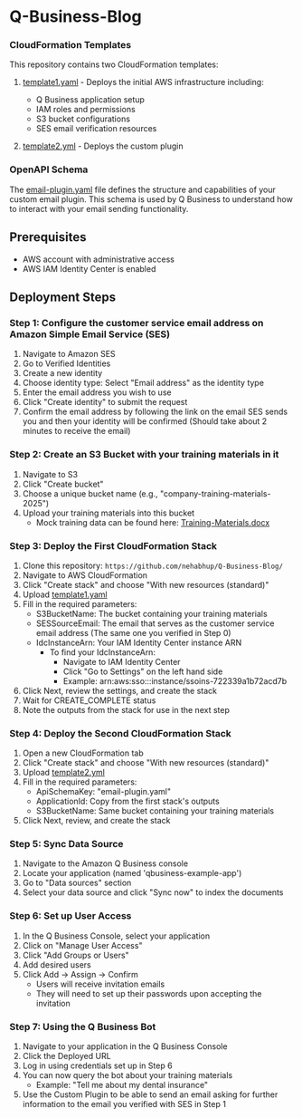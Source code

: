 # Q-Business-Blog

### CloudFormation Templates

This repository contains two CloudFormation templates:

1. [template1.yaml](template1.yaml) - Deploys the initial AWS infrastructure including:
   - Q Business application setup
   - IAM roles and permissions
   - S3 bucket configurations
   - SES email verification resources

2. [template2.yml](template2.yml) - Deploys the custom plugin

### OpenAPI Schema

The [email-plugin.yaml](email-plugin.yaml) file defines the structure and capabilities of your custom email plugin. This schema is used by Q Business to understand how to interact with your email sending functionality.

## Prerequisites

- AWS account with administrative access
- AWS IAM Identity Center is enabled

## Deployment Steps

### Step 1: Configure the customer service email address on Amazon Simple Email Service (SES)
1. Navigate to Amazon SES
2. Go to Verified Identities
3. Create a new identity
4. Choose identity type: Select "Email address" as the identity type
5. Enter the email address you wish to use
6. Click "Create identity" to submit the request
7. Confirm the email address by following the link on the email SES sends you and then your identity will be confirmed (Should take about 2 minutes to receive the email)

### Step 2: Create an S3 Bucket with your training materials in it
1. Navigate to S3
2. Click "Create bucket"
3. Choose a unique bucket name (e.g., "company-training-materials-2025")
4. Upload your training materials into this bucket
   - Mock training data can be found here: [Training-Materials.docx](Training-Materials.docx)

### Step 3: Deploy the First CloudFormation Stack
1. Clone this repository: `https://github.com/nehabhup/Q-Business-Blog/`
2. Navigate to AWS CloudFormation
3. Click "Create stack" and choose "With new resources (standard)"
4. Upload [template1.yaml](https://github.com/nehabhup/Q-Business-Blog/blob/main/template1.yaml)
5. Fill in the required parameters:
   - S3BucketName: The bucket containing your training materials
   - SESSourceEmail: The email that serves as the customer service email address (The same one you verified in Step 0)
   - IdcInstanceArn: Your IAM Identity Center instance ARN
     - To find your IdcInstanceArn:
       - Navigate to IAM Identity Center
       - Click "Go to Settings" on the left hand side
       - Example: arn:aws:sso:::instance/ssoins-722339a1b72acd7b
6. Click Next, review the settings, and create the stack
7. Wait for CREATE_COMPLETE status
8. Note the outputs from the stack for use in the next step

### Step 4: Deploy the Second CloudFormation Stack
1. Open a new CloudFormation tab
2. Click "Create stack" and choose "With new resources (standard)"
3. Upload [template2.yml](https://github.com/nehabhup/Q-Business-Blog/blob/main/template2.yml)
4. Fill in the required parameters:
   - ApiSchemaKey: "email-plugin.yaml" 
   - ApplicationId: Copy from the first stack's outputs
   - S3BucketName: Same bucket containing your training materials
6. Click Next, review, and create the stack

### Step 5: Sync Data Source
1. Navigate to the Amazon Q Business console
2. Locate your application (named 'qbusiness-example-app')
3. Go to "Data sources" section
4. Select your data source and click "Sync now" to index the documents

### Step 6: Set up User Access
1. In the Q Business Console, select your application
2. Click on "Manage User Access"
3. Click "Add Groups or Users"
4. Add desired users
5. Click Add → Assign → Confirm
   - Users will receive invitation emails
   - They will need to set up their passwords upon accepting the invitation

### Step 7: Using the Q Business Bot
1. Navigate to your application in the Q Business Console
2. Click the Deployed URL
3. Log in using credentials set up in Step 6
4. You can now query the bot about your training materials
   - Example: "Tell me about my dental insurance"
5. Use the Custom Plugin to be able to send an email asking for further information to the email you verified with SES in Step 1
